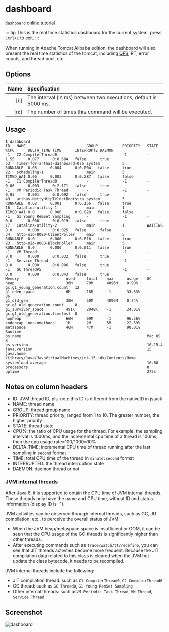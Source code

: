 # dashboard

[`dashboard` online tutorial](https://arthas.aliyun.com/3.x/doc/arthas-tutorials.html?language=en&id=command-dashboard)

::: tip
This is the real time statistics dashboard for the current system, press `Ctrl+C` to exit.
:::

When running in Apache Tomcat Alibaba edition, the dashboard will also present the real time statistics of the tomcat, including [QPS](https://en.wikipedia.org/wiki/Queries_per_second), RT, error counts, and thread pool, etc.

## Options

| Name | Specification                                                    |
| ---: | :--------------------------------------------------------------- |
| [i:] | The interval (in ms) between two executions, default is 5000 ms. |
| [n:] | The number of times this command will be executed.               |

## Usage

```
$ dashboard
ID   NAME                           GROUP           PRIORITY   STATE     %CPU      DELTA_TIME TIME      INTERRUPTE DAEMON
-1   C2 CompilerThread0             -               -1         -         1.55      0.077      0:8.684   false      true
53   Timer-for-arthas-dashboard-07b system          5          RUNNABLE  0.08      0.004      0:0.004   false      true
22   scheduling-1                   main            5          TIMED_WAI 0.06      0.003      0:0.287   false      false
-1   C1 CompilerThread0             -               -1         -         0.06      0.003      0:2.171   false      true
-1   VM Periodic Task Thread        -               -1         -         0.03      0.001      0:0.092   false      true
49   arthas-NettyHttpTelnetBootstra system          5          RUNNABLE  0.02      0.001      0:0.156   false      true
16   Catalina-utility-1             main            1          TIMED_WAI 0.0       0.000      0:0.029   false      false
-1   G1 Young RemSet Sampling       -               -1         -         0.0       0.000      0:0.019   false      true
17   Catalina-utility-2             main            1          WAITING   0.0       0.000      0:0.025   false      false
34   http-nio-8080-ClientPoller     main            5          RUNNABLE  0.0       0.000      0:0.016   false      true
23   http-nio-8080-BlockPoller      main            5          RUNNABLE  0.0       0.000      0:0.011   false      true
-1   VM Thread                      -               -1         -         0.0       0.000      0:0.032   false      true
-1   Service Thread                 -               -1         -         0.0       0.000      0:0.006   false      true
-1   GC Thread#5                    -               -1         -         0.0       0.000      0:0.043   false      true
Memory                     used     total    max      usage    GC
heap                       36M      70M      4096M    0.90%    gc.g1_young_generation.count   12
g1_eden_space              6M       18M      -1       33.33%                                  86
g1_old_gen                 30M      50M      4096M    0.74%    gc.g1_old_generation.count     0
g1_survivor_space          491K     2048K    -1       24.01%   gc.g1_old_generation.time(ms)  0
nonheap                    66M      69M      -1       96.56%
codeheap_'non-nmethods'    1M       2M       5M       22.39%
metaspace                  46M      47M      -1       98.01%
Runtime
os.name                                                        Mac OS X
os.version                                                     10.15.4
java.version                                                   15
java.home                                                      /Library/Java/JavaVirtualMachines/jdk-15.jdk/Contents/Home
systemload.average                                             10.68
processors                                                     8
uptime                                                         272s
```

## Notes on column headers

- ID: JVM thread ID, pls. note this ID is different from the nativeID in jstack
- NAME: thread name
- GROUP: thread group name
- PRIORITY: thread priority, ranged from 1 to 10. The greater number, the higher priority
- STATE: thread state
- CPU%: the ratio of CPU usage for the thread. For example, the sampling interval is 1000ms, and the incremental cpu time
  of a thread is 100ms, then the cpu usage rate=100/1000=10%
- DELTA_TIME: incremental CPU time of thread running after the last sampling in `second` format
- TIME: total CPU time of the thread in `minute:second` format
- INTERRUPTED: the thread interruption state
- DAEMON: daemon thread or not

### JVM internal threads

After Java 8, it is supported to obtain the CPU time of JVM internal threads. These threads only have the name and CPU time,
without ID and status information (display ID is -1).

JVM activities can be observed through internal threads, such as GC, JIT compilation, etc., to perceive the overall status of JVM.

- When the JVM heap/metaspace space is insufficient or OOM, it can be seen that the CPU usage of the GC threads is
  significantly higher than other threads.
- After executing commands such as `trace/watch/tt/redefine`, you can see that JIT threads activities become more frequent.
  Because the JIT compilation data related to this class is cleared when the JVM hot update the class bytecode, it needs to be recompiled.

JVM internal threads include the following:

- JIT compilation thread: such as `C1 CompilerThread0`, `C2 CompilerThread0`
- GC thread: such as `GC Thread0`, `G1 Young RemSet Sampling`
- Other internal threads: such as`VM Periodic Task Thread`, `VM Thread`, `Service Thread`

## Screenshot

![](/images/dashboard.png "dashboard")

